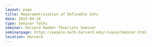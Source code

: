 ```yaml
---
layout: page
title: Reparametrisation of Definable Sets
date: 2022-04-18
type: Seminar Talks
seminar: Harvard Number Theorists Seminar
seminarpage: https://people.math.harvard.edu/~tayou/Seminar.html
location: Harvard
---
```

